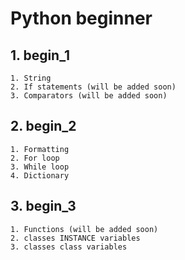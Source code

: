 # Python beginner

## 1. begin_1

    1. String
    2. If statements (will be added soon)
    3. Comparators (will be added soon)

## 2. begin_2

    1. Formatting
    2. For loop
    3. While loop
    4. Dictionary

## 3. begin_3

    1. Functions (will be added soon)
    2. classes INSTANCE variables
    3. classes class variables
